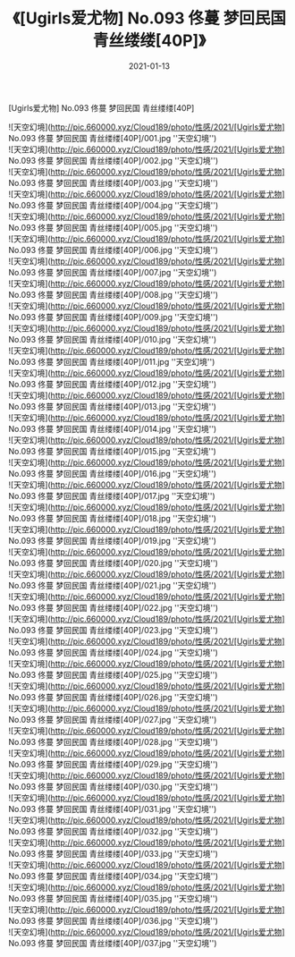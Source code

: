 ﻿---
layout: post
title:  《[Ugirls爱尤物] No.093 佟蔓 梦回民国 青丝缕缕[40P]》
date:   2021-01-13
img: http://pic.660000.xyz/Cloud189/photo/性感/2021/[Ugirls爱尤物] No.093 佟蔓 梦回民国 青丝缕缕[40P]/000.jpg
categories: [美女, 性感, 泳衣]
---

[Ugirls爱尤物] No.093 佟蔓 梦回民国 青丝缕缕[40P]



![天空幻境](http://pic.660000.xyz/Cloud189/photo/性感/2021/[Ugirls爱尤物] No.093 佟蔓 梦回民国 青丝缕缕[40P]/001.jpg ''天空幻境'') <br>
![天空幻境](http://pic.660000.xyz/Cloud189/photo/性感/2021/[Ugirls爱尤物] No.093 佟蔓 梦回民国 青丝缕缕[40P]/002.jpg ''天空幻境'') <br>
![天空幻境](http://pic.660000.xyz/Cloud189/photo/性感/2021/[Ugirls爱尤物] No.093 佟蔓 梦回民国 青丝缕缕[40P]/003.jpg ''天空幻境'') <br>
![天空幻境](http://pic.660000.xyz/Cloud189/photo/性感/2021/[Ugirls爱尤物] No.093 佟蔓 梦回民国 青丝缕缕[40P]/004.jpg ''天空幻境'') <br>
![天空幻境](http://pic.660000.xyz/Cloud189/photo/性感/2021/[Ugirls爱尤物] No.093 佟蔓 梦回民国 青丝缕缕[40P]/005.jpg ''天空幻境'') <br>
![天空幻境](http://pic.660000.xyz/Cloud189/photo/性感/2021/[Ugirls爱尤物] No.093 佟蔓 梦回民国 青丝缕缕[40P]/006.jpg ''天空幻境'') <br>
![天空幻境](http://pic.660000.xyz/Cloud189/photo/性感/2021/[Ugirls爱尤物] No.093 佟蔓 梦回民国 青丝缕缕[40P]/007.jpg ''天空幻境'') <br>
![天空幻境](http://pic.660000.xyz/Cloud189/photo/性感/2021/[Ugirls爱尤物] No.093 佟蔓 梦回民国 青丝缕缕[40P]/008.jpg ''天空幻境'') <br>
![天空幻境](http://pic.660000.xyz/Cloud189/photo/性感/2021/[Ugirls爱尤物] No.093 佟蔓 梦回民国 青丝缕缕[40P]/009.jpg ''天空幻境'') <br>
![天空幻境](http://pic.660000.xyz/Cloud189/photo/性感/2021/[Ugirls爱尤物] No.093 佟蔓 梦回民国 青丝缕缕[40P]/010.jpg ''天空幻境'') <br>
![天空幻境](http://pic.660000.xyz/Cloud189/photo/性感/2021/[Ugirls爱尤物] No.093 佟蔓 梦回民国 青丝缕缕[40P]/011.jpg ''天空幻境'') <br>
![天空幻境](http://pic.660000.xyz/Cloud189/photo/性感/2021/[Ugirls爱尤物] No.093 佟蔓 梦回民国 青丝缕缕[40P]/012.jpg ''天空幻境'') <br>
![天空幻境](http://pic.660000.xyz/Cloud189/photo/性感/2021/[Ugirls爱尤物] No.093 佟蔓 梦回民国 青丝缕缕[40P]/013.jpg ''天空幻境'') <br>
![天空幻境](http://pic.660000.xyz/Cloud189/photo/性感/2021/[Ugirls爱尤物] No.093 佟蔓 梦回民国 青丝缕缕[40P]/014.jpg ''天空幻境'') <br>
![天空幻境](http://pic.660000.xyz/Cloud189/photo/性感/2021/[Ugirls爱尤物] No.093 佟蔓 梦回民国 青丝缕缕[40P]/015.jpg ''天空幻境'') <br>
![天空幻境](http://pic.660000.xyz/Cloud189/photo/性感/2021/[Ugirls爱尤物] No.093 佟蔓 梦回民国 青丝缕缕[40P]/016.jpg ''天空幻境'') <br>
![天空幻境](http://pic.660000.xyz/Cloud189/photo/性感/2021/[Ugirls爱尤物] No.093 佟蔓 梦回民国 青丝缕缕[40P]/017.jpg ''天空幻境'') <br>
![天空幻境](http://pic.660000.xyz/Cloud189/photo/性感/2021/[Ugirls爱尤物] No.093 佟蔓 梦回民国 青丝缕缕[40P]/018.jpg ''天空幻境'') <br>
![天空幻境](http://pic.660000.xyz/Cloud189/photo/性感/2021/[Ugirls爱尤物] No.093 佟蔓 梦回民国 青丝缕缕[40P]/019.jpg ''天空幻境'') <br>
![天空幻境](http://pic.660000.xyz/Cloud189/photo/性感/2021/[Ugirls爱尤物] No.093 佟蔓 梦回民国 青丝缕缕[40P]/020.jpg ''天空幻境'') <br>
![天空幻境](http://pic.660000.xyz/Cloud189/photo/性感/2021/[Ugirls爱尤物] No.093 佟蔓 梦回民国 青丝缕缕[40P]/021.jpg ''天空幻境'') <br>
![天空幻境](http://pic.660000.xyz/Cloud189/photo/性感/2021/[Ugirls爱尤物] No.093 佟蔓 梦回民国 青丝缕缕[40P]/022.jpg ''天空幻境'') <br>
![天空幻境](http://pic.660000.xyz/Cloud189/photo/性感/2021/[Ugirls爱尤物] No.093 佟蔓 梦回民国 青丝缕缕[40P]/023.jpg ''天空幻境'') <br>
![天空幻境](http://pic.660000.xyz/Cloud189/photo/性感/2021/[Ugirls爱尤物] No.093 佟蔓 梦回民国 青丝缕缕[40P]/024.jpg ''天空幻境'') <br>
![天空幻境](http://pic.660000.xyz/Cloud189/photo/性感/2021/[Ugirls爱尤物] No.093 佟蔓 梦回民国 青丝缕缕[40P]/025.jpg ''天空幻境'') <br>
![天空幻境](http://pic.660000.xyz/Cloud189/photo/性感/2021/[Ugirls爱尤物] No.093 佟蔓 梦回民国 青丝缕缕[40P]/026.jpg ''天空幻境'') <br>
![天空幻境](http://pic.660000.xyz/Cloud189/photo/性感/2021/[Ugirls爱尤物] No.093 佟蔓 梦回民国 青丝缕缕[40P]/027.jpg ''天空幻境'') <br>
![天空幻境](http://pic.660000.xyz/Cloud189/photo/性感/2021/[Ugirls爱尤物] No.093 佟蔓 梦回民国 青丝缕缕[40P]/028.jpg ''天空幻境'') <br>
![天空幻境](http://pic.660000.xyz/Cloud189/photo/性感/2021/[Ugirls爱尤物] No.093 佟蔓 梦回民国 青丝缕缕[40P]/029.jpg ''天空幻境'') <br>
![天空幻境](http://pic.660000.xyz/Cloud189/photo/性感/2021/[Ugirls爱尤物] No.093 佟蔓 梦回民国 青丝缕缕[40P]/030.jpg ''天空幻境'') <br>
![天空幻境](http://pic.660000.xyz/Cloud189/photo/性感/2021/[Ugirls爱尤物] No.093 佟蔓 梦回民国 青丝缕缕[40P]/031.jpg ''天空幻境'') <br>
![天空幻境](http://pic.660000.xyz/Cloud189/photo/性感/2021/[Ugirls爱尤物] No.093 佟蔓 梦回民国 青丝缕缕[40P]/032.jpg ''天空幻境'') <br>
![天空幻境](http://pic.660000.xyz/Cloud189/photo/性感/2021/[Ugirls爱尤物] No.093 佟蔓 梦回民国 青丝缕缕[40P]/033.jpg ''天空幻境'') <br>
![天空幻境](http://pic.660000.xyz/Cloud189/photo/性感/2021/[Ugirls爱尤物] No.093 佟蔓 梦回民国 青丝缕缕[40P]/034.jpg ''天空幻境'') <br>
![天空幻境](http://pic.660000.xyz/Cloud189/photo/性感/2021/[Ugirls爱尤物] No.093 佟蔓 梦回民国 青丝缕缕[40P]/035.jpg ''天空幻境'') <br>
![天空幻境](http://pic.660000.xyz/Cloud189/photo/性感/2021/[Ugirls爱尤物] No.093 佟蔓 梦回民国 青丝缕缕[40P]/036.jpg ''天空幻境'') <br>
![天空幻境](http://pic.660000.xyz/Cloud189/photo/性感/2021/[Ugirls爱尤物] No.093 佟蔓 梦回民国 青丝缕缕[40P]/037.jpg ''天空幻境'') <br>